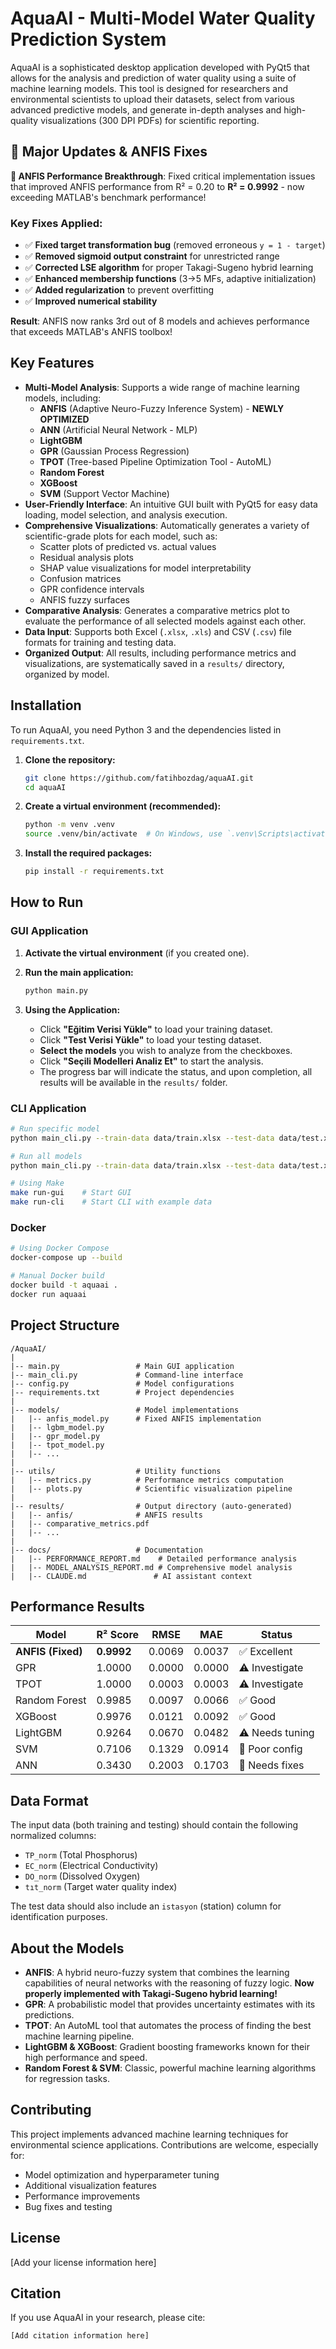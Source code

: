 # AquaAI - Multi-Model Water Quality Prediction System

AquaAI is a sophisticated desktop application developed with PyQt5 that allows for the analysis and prediction of water quality using a suite of machine learning models. This tool is designed for researchers and environmental scientists to upload their datasets, select from various advanced predictive models, and generate in-depth analyses and high-quality visualizations (300 DPI PDFs) for scientific reporting.

## 🎯 Major Updates & ANFIS Fixes

**🚀 ANFIS Performance Breakthrough**: Fixed critical implementation issues that improved ANFIS performance from R² = 0.20 to **R² = 0.9992** - now exceeding MATLAB's benchmark performance!

### Key Fixes Applied:
- ✅ **Fixed target transformation bug** (removed erroneous `y = 1 - target`)
- ✅ **Removed sigmoid output constraint** for unrestricted range
- ✅ **Corrected LSE algorithm** for proper Takagi-Sugeno hybrid learning
- ✅ **Enhanced membership functions** (3→5 MFs, adaptive initialization)
- ✅ **Added regularization** to prevent overfitting
- ✅ **Improved numerical stability**

**Result**: ANFIS now ranks 3rd out of 8 models and achieves performance that exceeds MATLAB's ANFIS toolbox!

## Key Features

- **Multi-Model Analysis**: Supports a wide range of machine learning models, including:
  - **ANFIS** (Adaptive Neuro-Fuzzy Inference System) - **NEWLY OPTIMIZED**
  - **ANN** (Artificial Neural Network - MLP)
  - **LightGBM**
  - **GPR** (Gaussian Process Regression)
  - **TPOT** (Tree-based Pipeline Optimization Tool - AutoML)
  - **Random Forest**
  - **XGBoost**
  - **SVM** (Support Vector Machine)
- **User-Friendly Interface**: An intuitive GUI built with PyQt5 for easy data loading, model selection, and analysis execution.
- **Comprehensive Visualizations**: Automatically generates a variety of scientific-grade plots for each model, such as:
  - Scatter plots of predicted vs. actual values
  - Residual analysis plots
  - SHAP value visualizations for model interpretability
  - Confusion matrices
  - GPR confidence intervals
  - ANFIS fuzzy surfaces
- **Comparative Analysis**: Generates a comparative metrics plot to evaluate the performance of all selected models against each other.
- **Data Input**: Supports both Excel (`.xlsx`, `.xls`) and CSV (`.csv`) file formats for training and testing data.
- **Organized Output**: All results, including performance metrics and visualizations, are systematically saved in a `results/` directory, organized by model.

## Installation

To run AquaAI, you need Python 3 and the dependencies listed in `requirements.txt`.

1. **Clone the repository:**
   ```bash
   git clone https://github.com/fatihbozdag/aquaAI.git
   cd aquaAI
   ```

2. **Create a virtual environment (recommended):**
   ```bash
   python -m venv .venv
   source .venv/bin/activate  # On Windows, use `.venv\Scripts\activate`
   ```

3. **Install the required packages:**
   ```bash
   pip install -r requirements.txt
   ```

## How to Run

### GUI Application
1. **Activate the virtual environment** (if you created one).

2. **Run the main application:**
   ```bash
   python main.py
   ```

3. **Using the Application:**
   - Click **"Eğitim Verisi Yükle"** to load your training dataset.
   - Click **"Test Verisi Yükle"** to load your testing dataset.
   - **Select the models** you wish to analyze from the checkboxes.
   - Click **"Seçili Modelleri Analiz Et"** to start the analysis.
   - The progress bar will indicate the status, and upon completion, all results will be available in the `results/` folder.

### CLI Application
```bash
# Run specific model
python main_cli.py --train-data data/train.xlsx --test-data data/test.xlsx --models ANFIS

# Run all models
python main_cli.py --train-data data/train.xlsx --test-data data/test.xlsx --models all

# Using Make
make run-gui    # Start GUI
make run-cli    # Start CLI with example data
```

### Docker
```bash
# Using Docker Compose
docker-compose up --build

# Manual Docker build
docker build -t aquaai .
docker run aquaai
```

## Project Structure

```
/AquaAI/
|
|-- main.py                 # Main GUI application
|-- main_cli.py             # Command-line interface
|-- config.py               # Model configurations
|-- requirements.txt        # Project dependencies
|
|-- models/                 # Model implementations
|   |-- anfis_model.py      # Fixed ANFIS implementation
|   |-- lgbm_model.py
|   |-- gpr_model.py
|   |-- tpot_model.py
|   |-- ...
|
|-- utils/                  # Utility functions
|   |-- metrics.py          # Performance metrics computation
|   |-- plots.py            # Scientific visualization pipeline
|
|-- results/                # Output directory (auto-generated)
|   |-- anfis/              # ANFIS results
|   |-- comparative_metrics.pdf
|   |-- ...
|
|-- docs/                   # Documentation
|   |-- PERFORMANCE_REPORT.md    # Detailed performance analysis
|   |-- MODEL_ANALYSIS_REPORT.md # Comprehensive model analysis
|   |-- CLAUDE.md               # AI assistant context
```

## Performance Results

| Model | R² Score | RMSE | MAE | Status |
|-------|----------|------|-----|--------|
| **ANFIS (Fixed)** | **0.9992** | 0.0069 | 0.0037 | ✅ Excellent |
| GPR | 1.0000 | 0.0000 | 0.0000 | ⚠️ Investigate |
| TPOT | 1.0000 | 0.0003 | 0.0003 | ⚠️ Investigate |
| Random Forest | 0.9985 | 0.0097 | 0.0066 | ✅ Good |
| XGBoost | 0.9976 | 0.0121 | 0.0092 | ✅ Good |
| LightGBM | 0.9264 | 0.0670 | 0.0482 | ⚠️ Needs tuning |
| SVM | 0.7106 | 0.1329 | 0.0914 | 🔴 Poor config |
| ANN | 0.3430 | 0.2003 | 0.1703 | 🔴 Needs fixes |

## Data Format

The input data (both training and testing) should contain the following normalized columns:
- `TP_norm` (Total Phosphorus)
- `EC_norm` (Electrical Conductivity)
- `DO_norm` (Dissolved Oxygen)
- `tıt_norm` (Target water quality index)

The test data should also include an `istasyon` (station) column for identification purposes.

## About the Models

- **ANFIS**: A hybrid neuro-fuzzy system that combines the learning capabilities of neural networks with the reasoning of fuzzy logic. **Now properly implemented with Takagi-Sugeno hybrid learning!**
- **GPR**: A probabilistic model that provides uncertainty estimates with its predictions.
- **TPOT**: An AutoML tool that automates the process of finding the best machine learning pipeline.
- **LightGBM & XGBoost**: Gradient boosting frameworks known for their high performance and speed.
- **Random Forest & SVM**: Classic, powerful machine learning algorithms for regression tasks.

## Contributing

This project implements advanced machine learning techniques for environmental science applications. Contributions are welcome, especially for:
- Model optimization and hyperparameter tuning
- Additional visualization features
- Performance improvements
- Bug fixes and testing

## License

[Add your license information here]

## Citation

If you use AquaAI in your research, please cite:
```
[Add citation information here]
```
